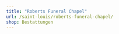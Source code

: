 ```yaml
---
title: "Roberts Funeral Chapel"
url: /saint-louis/roberts-funeral-chapel/
shop: Bestattungen
---
```

